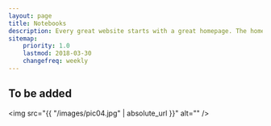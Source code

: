 ```yaml
---
layout: page
title: Notebooks
description: Every great website starts with a great homepage. The homepage tells your viewers what your site is all about and gives your viewers a place to come back to.
sitemap:
    priority: 1.0
    lastmod: 2018-03-30
    changefreq: weekly
---
```



## To be added

<span class="image left"><img src="{{ "/images/pic04.jpg" | absolute_url }}" alt="" /></span>


